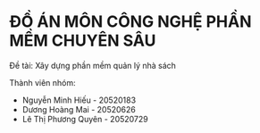 # ĐỒ ÁN MÔN CÔNG NGHỆ PHẦN MỀM CHUYÊN SÂU
Đề tài: Xây dựng phần mềm quản lý nhà sách

Thành viên nhóm:
* Nguyễn Minh Hiếu - 20520183
* Dương Hoàng Mai - 20520626
* Lê Thị Phương Quyên - 20520729

